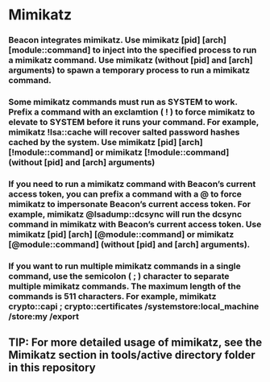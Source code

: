 # Mimikatz

### Beacon integrates mimikatz. Use mimikatz [pid] [arch] [module::command] <args> to inject into the specified process to run a mimikatz command. Use mimikatz (without [pid] and [arch] arguments) to spawn a temporary process to run a mimikatz command.

### Some mimikatz commands must run as SYSTEM to work. Prefix a command with an exclamtion ( ! ) to force mimikatz to elevate to SYSTEM before it runs your command. For example, mimikatz !lsa::cache will recover salted password hashes cached by the system. Use mimikatz [pid] [arch] [!module::command] <args> or mimikatz [!module::command] <args> (without [pid] and [arch] arguments)

### If you need to run a mimikatz command with Beacon’s current access token, you can prefix a command with a @ to force mimikatz to impersonate Beacon’s current access token. For example, mimikatz @lsadump::dcsync will run the dcsync command in mimikatz with Beacon’s current access token. Use mimikatz [pid] [arch] [@module::command] <args> or mimikatz [@module::command] <args> (without [pid] and [arch] arguments).

### If you want to run multiple mimikatz commands in a single command, use the semicolon ( ; ) character to separate multiple mimikatz commands. The maximum length of the commands is 511 characters. For example, mimikatz crypto::capi ; crypto::certificates /systemstore:local_machine /store:my /export

## TIP: For more detailed usage of mimikatz, see the Mimikatz section in tools/active directory folder in this repository
